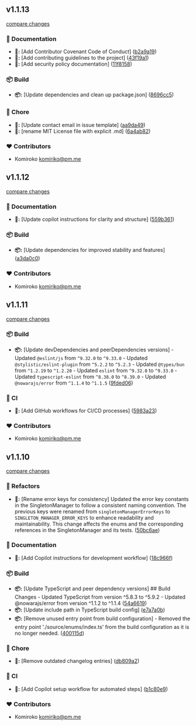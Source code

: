 
## v1.1.13

[compare changes](https://github.com/NowaraJS/singleton-manager/compare/v1.1.12...v1.1.13)

### 📖 Documentation

- **📖:** [Add Contributor Covenant Code of Conduct] ([b2a9a19](https://github.com/NowaraJS/singleton-manager/commit/b2a9a19))
- **📖:** [Add contributing guidelines to the project] ([43f19a1](https://github.com/NowaraJS/singleton-manager/commit/43f19a1))
- **📖:** [Add security policy documentation] ([11f8158](https://github.com/NowaraJS/singleton-manager/commit/11f8158))

### 📦 Build

- **📦:** [Update dependencies and clean up package.json] ([8696cc5](https://github.com/NowaraJS/singleton-manager/commit/8696cc5))

### 🦉 Chore

- **🦉:** [Update contact email in issue template] ([aa9da49](https://github.com/NowaraJS/singleton-manager/commit/aa9da49))
- **🦉:** [rename MIT License file with explicit .md] ([6a4ab82](https://github.com/NowaraJS/singleton-manager/commit/6a4ab82))

### ❤️ Contributors

- Komiroko <komiriko@pm.me>

## v1.1.12

[compare changes](https://github.com/NowaraJS/singleton-manager/compare/v1.1.11...v1.1.12)

### 📖 Documentation

- **📖:** [Update copilot instructions for clarity and structure] ([559b361](https://github.com/NowaraJS/singleton-manager/commit/559b361))

### 📦 Build

- **📦:** [Update dependencies for improved stability and features] ([a3da0c0](https://github.com/NowaraJS/singleton-manager/commit/a3da0c0))

### ❤️ Contributors

- Komiroko <komiriko@pm.me>

## v1.1.11

[compare changes](https://github.com/NowaraJS/singleton-manager/compare/v1.1.10...v1.1.11)

### 📦 Build

- **📦:** [Update devDependencies and peerDependencies versions] - Updated `@eslint/js` from `^9.32.0` to `^9.33.0` - Updated `@stylistic/eslint-plugin` from `^5.2.2` to `^5.2.3` - Updated `@types/bun` from `^1.2.19` to `^1.2.20` - Updated `eslint` from `^9.32.0` to `^9.33.0` - Updated `typescript-eslint` from `^8.38.0` to `^8.39.0` - Updated `@nowarajs/error` from `^1.1.4` to `^1.1.5` ([9fded06](https://github.com/NowaraJS/singleton-manager/commit/9fded06))

### 🤖 CI

- **🤖:** [Add GitHub workflows for CI/CD processes] ([5983a23](https://github.com/NowaraJS/singleton-manager/commit/5983a23))

### ❤️ Contributors

- Komiroko <komiriko@pm.me>

## v1.1.10

[compare changes](https://github.com/NowaraJS/singleton-manager/compare/v1.1.9...v1.1.10)

### 🧹 Refactors

- **🧹:** [Rename error keys for consistency] Updated the error key constants in the SingletonManager to follow a consistent naming convention. The previous keys were renamed from `singletonManagerErrorKeys` to `SINGLETON_MANAGER_ERROR_KEYS` to enhance readability and maintainability. This change affects the enums and the corresponding references in the SingletonManager and its tests. ([50bc6ae](https://github.com/NowaraJS/singleton-manager/commit/50bc6ae))

### 📖 Documentation

- **📖:** [Add Copilot instructions for development workflow] ([18c966f](https://github.com/NowaraJS/singleton-manager/commit/18c966f))

### 📦 Build

- **📦:** [Update TypeScript and peer dependency versions] ## Build Changes - Updated TypeScript from version ^5.8.3 to ^5.9.2 - Updated @nowarajs/error from version ^1.1.2 to ^1.1.4 ([54a6619](https://github.com/NowaraJS/singleton-manager/commit/54a6619))
- **📦:** [Update include path in TypeScript build config] ([e7a7a0b](https://github.com/NowaraJS/singleton-manager/commit/e7a7a0b))
- **📦:** [Remove unused entry point from build configuration] - Removed the entry point './source/enums/index.ts' from the build configuration as it is no longer needed. ([400115d](https://github.com/NowaraJS/singleton-manager/commit/400115d))

### 🦉 Chore

- **🦉:** [Remove outdated changelog entries] ([db809a2](https://github.com/NowaraJS/singleton-manager/commit/db809a2))

### 🤖 CI

- **🤖:** [Add Copilot setup workflow for automated steps] ([b1c80e9](https://github.com/NowaraJS/singleton-manager/commit/b1c80e9))

### ❤️ Contributors

- Komiroko <komiriko@pm.me>

